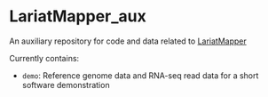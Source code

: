 # LariatMapper_aux
An auxiliary repository for code and data related to [LariatMapper](https://github.com/fairbrother-lab/LariatMapper)

Currently contains:
 
- `demo`: Reference genome data and RNA-seq read data for a short software demonstration